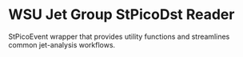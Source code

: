 # WSU Jet Group StPicoDst Reader 

StPicoEvent wrapper that provides utility functions and streamlines common jet-analysis workflows.
